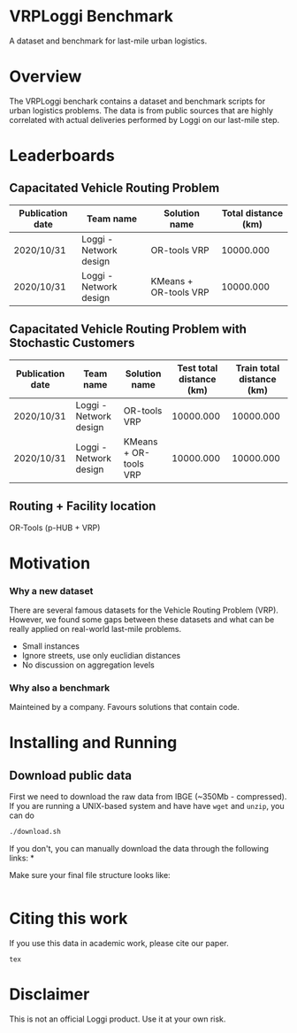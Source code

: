 VRPLoggi Benchmark
==================

A dataset and benchmark for last-mile urban logistics.

# Overview

The VRPLoggi benchark contains a dataset and benchmark scripts for urban logistics
problems. The data is from public sources that are highly correlated with actual deliveries
performed by Loggi on our last-mile step.

# Leaderboards

## Capacitated Vehicle Routing Problem

| Publication date | Team name                | Solution name                | Total distance (km) |
| ---------------- | ------------------------ | ---------------------------- | ------------------- |
| 2020/10/31       | Loggi - Network design   | OR-tools VRP                 | 10000.000           |
| 2020/10/31       | Loggi - Network design   | KMeans + OR-tools VRP        | 10000.000           |


## Capacitated Vehicle Routing Problem with Stochastic Customers 

| Publication date | Team name                | Solution name                | Test total distance (km) | Train total distance (km) |
| ---------------- | ------------------------ | ---------------------------- | ------------------------ | --------------------------|
| 2020/10/31       | Loggi - Network design   | OR-tools VRP                 | 10000.000                | 10000.000                 |
| 2020/10/31       | Loggi - Network design   | KMeans + OR-tools VRP        | 10000.000                | 10000.000                 | 

## Routing + Facility location

OR-Tools (p-HUB + VRP)


# Motivation

### Why a new dataset

There are several famous datasets for the Vehicle Routing Problem (VRP). However, we found some gaps between these datasets and what can be really applied on real-world last-mile problems. 


* Small instances
* Ignore streets, use only euclidian distances
* No discussion on aggregation levels


### Why also a benchmark

Mainteined by a company. Favours solutions that contain code.


# Installing and Running


## Download public data

First we need to download the raw data from IBGE (~350Mb - compressed). If you are 
running a UNIX-based system and have have `wget` and `unzip`, you can do 


```bash
./download.sh

```

If you don't, you can manually download the data through the following links:
* 

Make sure your final file structure looks like:
```
```

# Citing this work
If you use this data in academic work, please cite our paper.
```
tex
```

# Disclaimer

This is not an official Loggi product. Use it at your own risk.